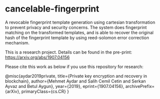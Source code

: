 # cancelable-fingerprint
A revocable fingerprint template generation using cartesian transformation to prevent privacy and security concerns. The system does fingerprint matching on the transformed templates, and is able to recover the original hash of the fingerprint template by using reed-solomon error correction mechanism.

This is a research project. Details can be found in the pre-print: https://arxiv.org/abs/1907.04156 

Please cite this work as below if you use this repository for research:

@misc{aydar2019private,
    title={Private key encryption and recovery in blockchain},
    author={Mehmet Aydar and Salih Cemil Cetin and Serkan Ayvaz and Betul Aygun},
    year={2019},
    eprint={1907.04156},
    archivePrefix={arXiv},
    primaryClass={cs.CR}
}
